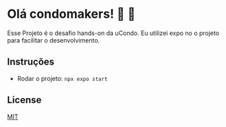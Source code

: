 # Olá condomakers! 🙂 💜

Esse Projeto é o desafio hands-on da uCondo. Eu utilizei expo no o projeto para facilitar o desenvolvimento.

## Instruções

- Rodar o projeto: `npx expo start`


## License

[MIT](https://choosealicense.com/licenses/mit/)
